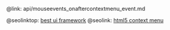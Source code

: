 @link: api/mouseevents_onaftercontextmenu_event.md

@seolinktop: [best ui framework](https://webix.com)
@seolink: [html5 context menu](https://webix.com/widget/contextmenu/)